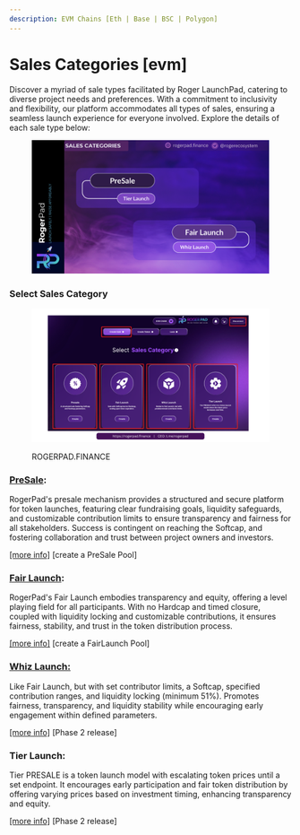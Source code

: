 ```yaml
---
description: EVM Chains [Eth | Base | BSC | Polygon]
---
```


# Sales Categories \[evm]



Discover a myriad of sale types facilitated by Roger LaunchPad, catering to diverse project needs and preferences. With a commitment to inclusivity and flexibility, our platform accommodates all types of sales, ensuring a seamless launch experience for everyone involved. Explore the details of each sale type below:



<figure><img src="../../.gitbook/assets/2.png" alt=""><figcaption></figcaption></figure>

### Select Sales Category <a href="#presale" id="presale"></a>

<figure><img src="../../.gitbook/assets/SALES CATGORY16X9.png" alt=""><figcaption><p>ROGERPAD.FINANCE</p></figcaption></figure>

### [PreSale](https://docs.rogerpad.finance/devleopers-corner/sales-categories/presale): <a href="#presale" id="presale"></a>

RogerPad's presale mechanism provides a structured and secure platform for token launches, featuring clear fundraising goals, liquidity safeguards, and customizable contribution limits to ensure transparency and fairness for all stakeholders. Success is contingent on reaching the Softcap, and fostering collaboration and trust between project owners and investors.

&#x20;[\[more info\]](https://app.gitbook.com/s/DRzgwxbpIsCQZkELN6cr/devleopers-corner/sales-categories/presale) \[create a PreSale Pool]

### [Fair Launch](https://docs.rogerpad.finance/devleopers-corner/sales-categories/fair-launch): <a href="#fair-launch" id="fair-launch"></a>

RogerPad's Fair Launch embodies transparency and equity, offering a level playing field for all participants. With no Hardcap and timed closure, coupled with liquidity locking and customizable contributions, it ensures fairness, stability, and trust in the token distribution process.

&#x20;[\[more info\]](https://app.gitbook.com/s/DRzgwxbpIsCQZkELN6cr/devleopers-corner/sales-categories/presale) \[create a FairLaunch Pool]

### [Whiz Launch:](https://docs.rogerpad.finance/devleopers-corner/sales-categories/whiz-launch) <a href="#whiz-launch" id="whiz-launch"></a>

Like Fair Launch, but with set contributor limits, a Softcap, specified contribution ranges, and liquidity locking (minimum 51%). Promotes fairness, transparency, and liquidity stability while encouraging early engagement within defined parameters.

&#x20;[\[more info\]](https://app.gitbook.com/s/DRzgwxbpIsCQZkELN6cr/devleopers-corner/sales-categories/presale) \[Phase 2 release]

### Tier Launch: <a href="#tier-launch" id="tier-launch"></a>

Tier PRESALE is a token launch model with escalating token prices until a set endpoint. It encourages early participation and fair token distribution by offering varying prices based on investment timing, enhancing transparency and equity.

&#x20;[\[more info\]](https://app.gitbook.com/s/DRzgwxbpIsCQZkELN6cr/devleopers-corner/sales-categories/presale) \[Phase 2 release]

